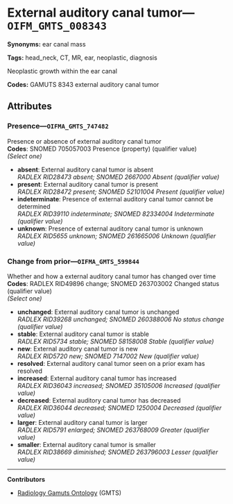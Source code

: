 # External auditory canal tumor—`OIFM_GMTS_008343`

**Synonyms:** ear canal mass

**Tags:** head_neck, CT, MR, ear, neoplastic, diagnosis

Neoplastic growth within the ear canal

**Codes:** GAMUTS 8343 external auditory canal tumor

## Attributes

### Presence—`OIFMA_GMTS_747482`

Presence or absence of external auditory canal tumor  
**Codes**: SNOMED 705057003 Presence (property) (qualifier value)  
*(Select one)*

- **absent**: External auditory canal tumor is absent  
_RADLEX RID28473 absent; SNOMED 2667000 Absent (qualifier value)_
- **present**: External auditory canal tumor is present  
_RADLEX RID28472 present; SNOMED 52101004 Present (qualifier value)_
- **indeterminate**: Presence of external auditory canal tumor cannot be determined  
_RADLEX RID39110 indeterminate; SNOMED 82334004 Indeterminate (qualifier value)_
- **unknown**: Presence of external auditory canal tumor is unknown  
_RADLEX RID5655 unknown; SNOMED 261665006 Unknown (qualifier value)_

### Change from prior—`OIFMA_GMTS_599844`

Whether and how a external auditory canal tumor has changed over time  
**Codes**: RADLEX RID49896 change; SNOMED 263703002 Changed status (qualifier value)  
*(Select one)*

- **unchanged**: External auditory canal tumor is unchanged  
_RADLEX RID39268 unchanged; SNOMED 260388006 No status change (qualifier value)_
- **stable**: External auditory canal tumor is stable  
_RADLEX RID5734 stable; SNOMED 58158008 Stable (qualifier value)_
- **new**: External auditory canal tumor is new  
_RADLEX RID5720 new; SNOMED 7147002 New (qualifier value)_
- **resolved**: External auditory canal tumor seen on a prior exam has resolved  
- **increased**: External auditory canal tumor has increased  
_RADLEX RID36043 increased; SNOMED 35105006 Increased (qualifier value)_
- **decreased**: External auditory canal tumor has decreased  
_RADLEX RID36044 decreased; SNOMED 1250004 Decreased (qualifier value)_
- **larger**: External auditory canal tumor is larger  
_RADLEX RID5791 enlarged; SNOMED 263768009 Greater (qualifier value)_
- **smaller**: External auditory canal tumor is smaller  
_RADLEX RID38669 diminished; SNOMED 263796003 Lesser (qualifier value)_

---

**Contributors**

- [Radiology Gamuts Ontology](https://gamuts.net/) (GMTS)